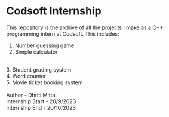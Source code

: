 # Codsoft Internship
This repository is the archive of all the projects I make as a C++ programming intern at Codsoft. This includes:
<br>
1. Number guessing game 
2. Simple calculator
<br>
3. Student grading system
<br>
4. Word counter
<br>
5. Movie ticket booking system 
<br>
<br>
Author - Dhriti Mittal
<br>
Internship Start - 20/9/2023
<br>
Internship End - 20/10/2023

